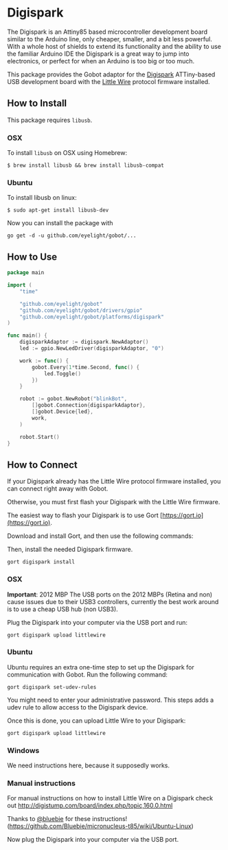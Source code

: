 # Digispark

The Digispark is an Attiny85 based microcontroller development board similar to the Arduino line, only cheaper, smaller, and a bit less powerful. With a whole host of shields to extend its functionality and the ability to use the familiar Arduino IDE the Digispark is a great way to jump into electronics, or perfect for when an Arduino is too big or too much.

This package provides the Gobot adaptor for the [Digispark](http://digistump.com/products/1) ATTiny-based USB development board with the [Little Wire](http://littlewire.github.io/) protocol firmware installed.

## How to Install

This package requires `libusb`.

### OSX

To install `libusb` on OSX using Homebrew:

```
$ brew install libusb && brew install libusb-compat
```

### Ubuntu

To install libusb on linux:

```
$ sudo apt-get install libusb-dev
```

Now you can install the package with

```
go get -d -u github.com/eyelight/gobot/...
```

## How to Use

```go
package main

import (
	"time"

	"github.com/eyelight/gobot"
	"github.com/eyelight/gobot/drivers/gpio"
	"github.com/eyelight/gobot/platforms/digispark"
)

func main() {
	digisparkAdaptor := digispark.NewAdaptor()
	led := gpio.NewLedDriver(digisparkAdaptor, "0")

	work := func() {
		gobot.Every(1*time.Second, func() {
			led.Toggle()
		})
	}

	robot := gobot.NewRobot("blinkBot",
		[]gobot.Connection{digisparkAdaptor},
		[]gobot.Device{led},
		work,
	)

	robot.Start()
}
```

## How to Connect

If your Digispark already has the Little Wire protocol firmware installed, you can connect right away with Gobot.

Otherwise, you must first flash your Digispark with the Little Wire firmware.

The easiest way to flash your Digispark is to use Gort [https://gort.io](https://gort.io).

Download and install Gort, and then use the following commands:

Then, install the needed Digispark firmware.

```
gort digispark install
```

### OSX

**Important**: 2012 MBP The USB ports on the 2012 MBPs (Retina and non) cause issues due to their USB3 controllers,
currently the best work around is to use a cheap USB hub (non USB3).

Plug the Digispark into your computer via the USB port and run:

```
gort digispark upload littlewire
```

### Ubuntu

Ubuntu requires an extra one-time step to set up the Digispark for communication with Gobot. Run the following command:

```
gort digispark set-udev-rules
```

You might need to enter your administrative password. This steps adds a udev rule to allow access to the Digispark device.

Once this is done, you can upload Little Wire to your Digispark:

```
gort digispark upload littlewire
```

### Windows

We need instructions here, because it supposedly works.

### Manual instructions

For manual instructions on how to install Little Wire on a Digispark check out http://digistump.com/board/index.php/topic,160.0.html

Thanks to [@bluebie](https://github.com/Bluebie) for these instructions! (https://github.com/Bluebie/micronucleus-t85/wiki/Ubuntu-Linux)

Now plug the Digispark into your computer via the USB port.

